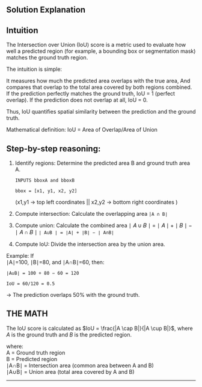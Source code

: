 ## Solution Explanation

Intuition
----

The Intersection over Union (IoU) score is a metric used to evaluate how well a predicted region (for example, a bounding box or segmentation mask) matches the ground truth region.

The intuition is simple:

It measures how much the predicted area overlaps with the true area,
And compares that overlap to the total area covered by both regions combined.
If the prediction perfectly matches the ground truth, IoU = 1 (perfect overlap).
If the prediction does not overlap at all, IoU = 0.

Thus, IoU quantifies spatial similarity between the prediction and the ground truth.

Mathematical definition:
IoU = Area of Overlap/Area of Union


## Step-by-step reasoning: 

1. Identify regions: Determine the predicted area B and ground truth area A.
    
    `INPUTS bboxA and bboxB`

    `bbox = [x1, y1, x2, y2]` 
    
    (x1,y1 -> top left coordinates || x2,y2 -> bottom right coordinates )


2. Compute intersection: Calculate the overlapping area  `|A ∩ B∣`

3. Compute union: Calculate the combined area ∣ 𝐴 ∪ 𝐵 ∣ = ∣ 𝐴 ∣ + ∣ 𝐵 ∣ − ∣ 𝐴 ∩ 𝐵 ∣
` ∣ A∪B ∣ = ∣A∣ + ∣B∣ − ∣ A∩B∣ `

4. Compute IoU: Divide the intersection area by the union area.


Example:
If  
∣A∣=100, ∣B∣=80, and ∣A∩B∣=60,
then:

`∣A∪B∣ = 100 + 80 − 60 = 120`

`IoU = 60/120 = 0.5`

→ The prediction overlaps 50% with the ground truth.


## THE MATH  

The IoU score is calculated as $IoU = \frac{|A \cap B|}{|A \cup B|}$,
where $A$ is the ground truth and $B$ is the predicted region.

where:  
A = Ground truth region   
B = Predicted region   
∣A∩B∣ = Intersection area (common area between A and B)  
∣A∪B∣ = Union area (total area covered by A and B)


--------